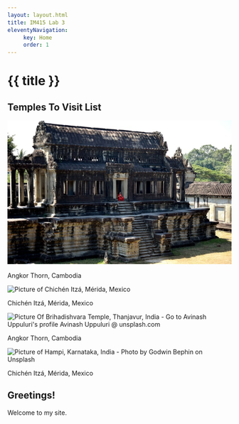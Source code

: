 ```yaml
---
layout: layout.html
title: IM415 Lab 3 
eleventyNavigation:
     key: Home
     order: 1
---
```

<div class="heading">
<h1>{{ title }}</h1>
</div>

<h2>Temples To Visit List</h2>

<div class="picsRow1">
<div class="pics">
<img src="/img/angkorThorn.jpg" alt="Picture Of Angkor Thorn, Cambodia - marv-watson-UfK0P6WygEE-unsplash">
<p>Angkor Thorn, Cambodia</p>
</div>
<div class="pics">
<img src="/img/chichan.jpg" alt="Picture of Chichén Itzá, Mérida, Mexico">
<p>Chichén Itzá, Mérida, Mexico</p>
</div>
</div>

<div class="picsRow1">
<div class="pics">
<img src="/img/brihadishvara.jpg" alt="Picture Of Brihadishvara Temple, Thanjavur, India - Go to Avinash Uppuluri's profile
Avinash Uppuluri @ unsplash.com">
<p>Angkor Thorn, Cambodia</p>
</div>
<div class="pics">
<img src="/img/godwin.jpg" alt="Picture of Hampi, Karnataka, India - Photo by Godwin Bephin on Unsplash">
<p>Chichén Itzá, Mérida, Mexico</p>
</div>
</div>


## Greetings! 

Welcome to my site.